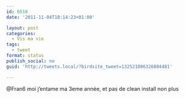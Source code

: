 ```yaml
---
id: 6518
date: '2011-11-04T18:14:23+01:00'

layout: post
categories:
  - Vis ma vie
tags:
  - tweet
format: status
publish_social: no
guid: 'http://tweets.local/?birdsite_tweet=132521086326804481'

---
```


@Fran6 moi j’entame ma 3eme année, et pas de clean install non plus